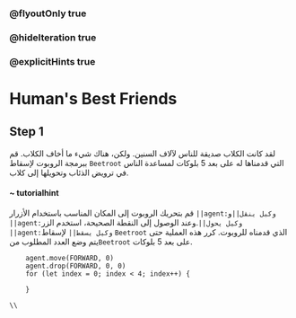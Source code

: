 ### @flyoutOnly true
### @hideIteration true
### @explicitHints true

# Human's Best Friends

## Step 1
لقد كانت الكلاب صديقة للناس لآلاف السنين. ولكن، هناك شيء ما أخاف الكلاب. قم ببرمجة الروبوت لإسقاط `Beetroot` التي قدمناها له على بعد 5 بلوكات لمساعدة الناس في ترويض الذئاب وتحويلها إلى كلاب.
#### ~ tutorialhint 
قم بتحريك الروبوت إلى المكان المناسب باستخدام الأزرار ``||agent:وكيل ينقل||``و ``||agent:وكيل يحول||``.وعند الوصول إلى النقطة الصحيحة، استخدم الزر   ``||agent:وكيل يسقط||`` لإسقاط `Beetroot` الذي قدمناه للروبوت. كرر هذه العملية حتى يتم وضع العدد المطلوب من`Beetroot`  على بعد 5 بلوكات.

```ghost
    agent.move(FORWARD, 0)
    agent.drop(FORWARD, 0, 0)
    for (let index = 0; index < 4; index++) {
    	
    }
```
```template
\\
```
```package
```
